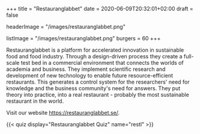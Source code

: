 +++
title = "Restauranglabbet"
date = 2020-06-09T20:32:01+02:00
draft = false

headerImage = "/images/restauranglabbet.png"

listImage = "/images/restauranglabbet.png"
burgers = 60
+++

Restauranglabbet is a platform for accelerated innovation in sustainable food and food
industry. Through a design-driven process they create a full-scale test bed in a
commercial environment that connects the worlds of academia and business. They implement
scientific research and development of new technology to enable future resource-efficient
restaurants. This generates a control system for the researchers' need for knowledge and
the business community's need for answers. They put theory into practice, into a real
restaurant - probably the most sustainable restaurant in the world.

Visit our website https://restauranglabbet.se/.

{{< quiz display="Restauranglabbet Quiz" name="restl" >}}
